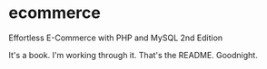 # ecommerce
Effortless E-Commerce with PHP and MySQL 2nd Edition


It's a book. I'm working through it. That's the README. Goodnight.

